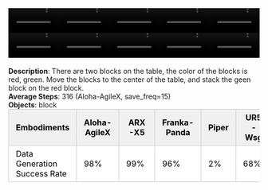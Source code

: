 <!DOCTYPE html>
<html lang="en">
<body>
    <div style="display: flex;">
        <video src="./task_video_clean/stack_blocks_two/aloha-agilex_head.mp4" controls loop muted autoplay style="width: 20.0%;"></video>
        <video src="./task_video_clean/stack_blocks_two/franka-panda_head.mp4" controls loop muted autoplay style="width: 20.0%;"></video>
        <video src="./task_video_clean/stack_blocks_two/ARX-X5_head.mp4" controls loop muted autoplay style="width: 20.0%;"></video>
        <video src="./task_video_clean/stack_blocks_two/piper_head.mp4" controls loop muted autoplay style="width: 20.0%;"></video>
        <video src="./task_video_clean/stack_blocks_two/ur5-wsg_head.mp4" controls loop muted autoplay style="width: 20.0%;"></video>
    </div>
    <div style="display: flex;">
        <video src="./task_video_clean/stack_blocks_two/aloha-agilex_world.mp4" controls loop muted autoplay style="width: 20.0%;"></video>
        <video src="./task_video_clean/stack_blocks_two/franka-panda_world.mp4" controls loop muted autoplay style="width: 20.0%;"></video>
        <video src="./task_video_clean/stack_blocks_two/ARX-X5_world.mp4" controls loop muted autoplay style="width: 20.0%;"></video>
        <video src="./task_video_clean/stack_blocks_two/piper_world.mp4" controls loop muted autoplay style="width: 20.0%;"></video>
        <video src="./task_video_clean/stack_blocks_two/ur5-wsg_world.mp4" controls loop muted autoplay style="width: 20.0%;"></video>
    </div>
    <br><b>Description</b>: There are two blocks on the table, the color of the blocks is red, green. Move the blocks to the center of the table, and stack the geen block on the red block.<br>
    <b>Average Steps</b>: 316 (Aloha-AgileX, save_freq=15)<br>
    <b>Objects</b>: block<br>
    <table style="margin:0 auto;border-collapse:collapse;width:auto;min-width:180px;background-color:white;">
        <thead>
            <tr style="background:#f0f0f0;">
                <th style="border:1px solid #ccc;padding:6px 14px;color:black;">Embodiments</th>
                <th style="border:1px solid #ccc;padding:6px 14px;color:black;">Aloha-AgileX</th>
                <th style="border:1px solid #ccc;padding:6px 14px;color:black;">ARX-X5</th>
                <th style="border:1px solid #ccc;padding:6px 14px;color:black;">Franka-Panda</th>
                <th style="border:1px solid #ccc;padding:6px 14px;color:black;">Piper</th>
                <th style="border:1px solid #ccc;padding:6px 14px;color:black;">UR5-Wsg</th>
            </tr>
        </thead>
        <tbody>
            <tr style="background:white;">
                <td style="border:1px solid #ccc;padding:6px 14px;color:black;">Data Generation Success Rate</td>
                <td style="border:1px solid #ccc;padding:6px 14px;color:black;">98%</td>
                <td style="border:1px solid #ccc;padding:6px 14px;color:black;">99%</td>
                <td style="border:1px solid #ccc;padding:6px 14px;color:black;">96%</td>
                <td style="border:1px solid #ccc;padding:6px 14px;color:black;">2%</td>
                <td style="border:1px solid #ccc;padding:6px 14px;color:black;">68%</td>
            </tr>
        </tbody>
    </table>
</body>
</html>
